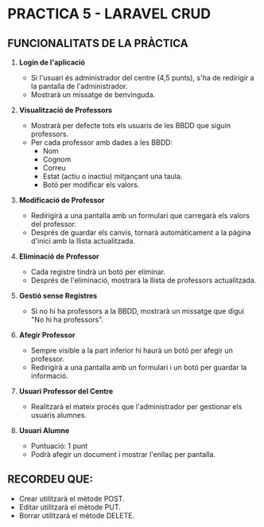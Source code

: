 <!-- <p align="center"><a href="https://laravel.com" target="_blank"><img src="https://raw.githubusercontent.com/laravel/art/master/logo-lockup/5%20SVG/2%20CMYK/1%20Full%20Color/laravel-logolockup-cmyk-red.svg" width="400" alt="Laravel Logo"></a></p>

<p align="center">
<a href="https://github.com/laravel/framework/actions"><img src="https://github.com/laravel/framework/workflows/tests/badge.svg" alt="Build Status"></a>
<a href="https://packagist.org/packages/laravel/framework"><img src="https://img.shields.io/packagist/dt/laravel/framework" alt="Total Downloads"></a>
<a href="https://packagist.org/packages/laravel/framework"><img src="https://img.shields.io/packagist/v/laravel/framework" alt="Latest Stable Version"></a>
<a href="https://packagist.org/packages/laravel/framework"><img src="https://img.shields.io/packagist/l/laravel/framework" alt="License"></a>
</p>

## About Laravel

Laravel is a web application framework with expressive, elegant syntax. We believe development must be an enjoyable and creative experience to be truly fulfilling. Laravel takes the pain out of development by easing common tasks used in many web projects, such as:

- [Simple, fast routing engine](https://laravel.com/docs/routing).
- [Powerful dependency injection container](https://laravel.com/docs/container).
- Multiple back-ends for [session](https://laravel.com/docs/session) and [cache](https://laravel.com/docs/cache) storage.
- Expressive, intuitive [database ORM](https://laravel.com/docs/eloquent).
- Database agnostic [schema migrations](https://laravel.com/docs/migrations).
- [Robust background job processing](https://laravel.com/docs/queues).
- [Real-time event broadcasting](https://laravel.com/docs/broadcasting).

Laravel is accessible, powerful, and provides tools required for large, robust applications.

## Learning Laravel

Laravel has the most extensive and thorough [documentation](https://laravel.com/docs) and video tutorial library of all modern web application frameworks, making it a breeze to get started with the framework.

You may also try the [Laravel Bootcamp](https://bootcamp.laravel.com), where you will be guided through building a modern Laravel application from scratch.

If you don't feel like reading, [Laracasts](https://laracasts.com) can help. Laracasts contains over 2000 video tutorials on a range of topics including Laravel, modern PHP, unit testing, and JavaScript. Boost your skills by digging into our comprehensive video library.

## Laravel Sponsors

We would like to extend our thanks to the following sponsors for funding Laravel development. If you are interested in becoming a sponsor, please visit the [Laravel Partners program](https://partners.laravel.com).

### Premium Partners

- **[Vehikl](https://vehikl.com/)**
- **[Tighten Co.](https://tighten.co)**
- **[WebReinvent](https://webreinvent.com/)**
- **[Kirschbaum Development Group](https://kirschbaumdevelopment.com)**
- **[64 Robots](https://64robots.com)**
- **[Curotec](https://www.curotec.com/services/technologies/laravel/)**
- **[Cyber-Duck](https://cyber-duck.co.uk)**
- **[DevSquad](https://devsquad.com/hire-laravel-developers)**
- **[Jump24](https://jump24.co.uk)**
- **[Redberry](https://redberry.international/laravel/)**
- **[Active Logic](https://activelogic.com)**
- **[byte5](https://byte5.de)**
- **[OP.GG](https://op.gg)**

## Contributing

Thank you for considering contributing to the Laravel framework! The contribution guide can be found in the [Laravel documentation](https://laravel.com/docs/contributions).

## Code of Conduct

In order to ensure that the Laravel community is welcoming to all, please review and abide by the [Code of Conduct](https://laravel.com/docs/contributions#code-of-conduct).

## Security Vulnerabilities

If you discover a security vulnerability within Laravel, please send an e-mail to Taylor Otwell via [taylor@laravel.com](mailto:taylor@laravel.com). All security vulnerabilities will be promptly addressed.

## License

The Laravel framework is open-sourced software licensed under the [MIT license](https://opensource.org/licenses/MIT).  -->


# PRACTICA 5 - LARAVEL CRUD

## FUNCIONALITATS DE LA PRÀCTICA

1. **Login de l'aplicació**
   - Si l'usuari és administrador del centre (4,5 punts), s'ha de redirigir a la pantalla de l'administrador.
   - Mostrarà un missatge de benvinguda.

2. **Visualització de Professors**
   - Mostrarà per defecte tots els usuaris de les BBDD que siguin professors.
   - Per cada professor amb dades a les BBDD:
     - Nom
     - Cognom
     - Correu
     - Estat (actiu o inactiu) mitjançant una taula.
     - Botó per modificar els valors.

3. **Modificació de Professor**
   - Redirigirà a una pantalla amb un formulari que carregarà els valors del professor.
   - Després de guardar els canvis, tornarà automàticament a la pàgina d'inici amb la llista actualitzada.

4. **Eliminació de Professor**
   - Cada registre tindrà un botó per eliminar.
   - Després de l'eliminació, mostrarà la llista de professors actualitzada.

5. **Gestió sense Registres**
   - Si no hi ha professors a la BBDD, mostrarà un missatge que digui "No hi ha professors".

6. **Afegir Professor**
   - Sempre visible a la part inferior hi haurà un botó per afegir un professor.
   - Redirigirà a una pantalla amb un formulari i un botó per guardar la informació.

7. **Usuari Professor del Centre**
   - Realitzarà el mateix procés que l'administrador per gestionar els usuaris alumnes.

8. **Usuari Alumne**
   - Puntuació: 1 punt
   - Podrà afegir un document i mostrar l'enllaç per pantalla.

## RECORDEU QUE:
- Crear utilitzarà el mètode POST.
- Editar utilitzarà el mètode PUT.
- Borrar utilitzarà el mètode DELETE.
